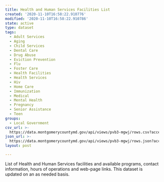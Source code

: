 ```yaml
---
title: Health and Human Services Facilities List
created: '2020-11-10T16:58:22.910776'
modified: '2020-11-10T16:58:22.910786'
state: active
type: dataset
tags:
  - Adult Services
  - Aging
  - Child Services
  - Dental Care
  - Drug Abuse
  - Eviction Prevention
  - Flu
  - Foster Care
  - Health Facilities
  - Health Services
  - Hiv
  - Home Care
  - Immunization
  - Medical
  - Mental Health
  - Pregnancy
  - Senior Assistance
  - Teen
groups:
  - Local Government
csv_url: >-
  https://data.montgomerycountymd.gov/api/views/pvb3-mgwj/rows.csv?accessType=DOWNLOAD
json_url: >-
  https://data.montgomerycountymd.gov/api/views/pvb3-mgwj/rows.json?accessType=DOWNLOAD
layout: post

---
```

List of Health and Human Services facilities and available programs, contact information, hours of operations and web-page links. This dataset is updated on an as needed basis.
